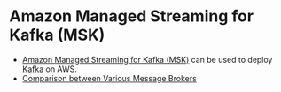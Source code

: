 
# Amazon Managed Streaming for Kafka (MSK)
- [Amazon Managed Streaming for Kafka (MSK)](https://aws.amazon.com/msk/) can be used to deploy [Kafka](../../1_HLDDesignComponents/4_MessageBrokers/Kafka/Readme.md) on AWS.
- [Comparison between Various Message Brokers](../../1_HLDDesignComponents/4_MessageBrokers/KafkaVsRabbitMQVsSQSVsSNS.md)